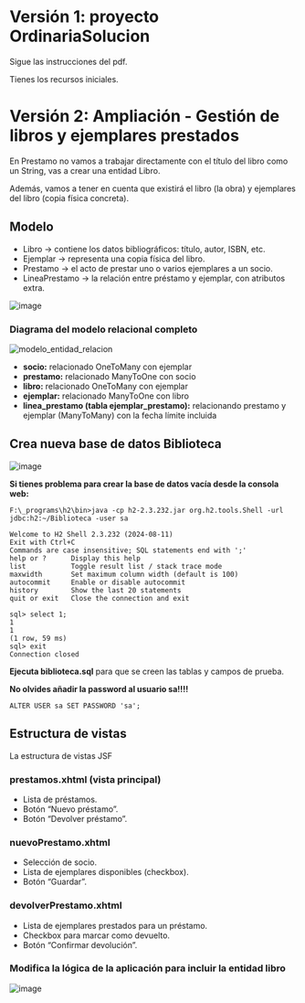 # Versión 1: proyecto OrdinariaSolucion
Sigue las instrucciones del pdf.

Tienes los recursos iniciales.

# Versión 2: Ampliación - Gestión de libros y ejemplares prestados

En Prestamo no vamos a trabajar directamente con el título del libro como un String, vas a crear una entidad Libro.

Además, vamos a tener en cuenta que existirá el libro (la obra) y ejemplares del libro (copia física concreta).

## Modelo

- Libro → contiene los datos bibliográficos: título, autor, ISBN, etc.
- Ejemplar → representa una copia física del libro.
- Prestamo → el acto de prestar uno o varios ejemplares a un socio.
- LineaPrestamo → la relación entre préstamo y ejemplar, con atributos extra.

![image](https://github.com/user-attachments/assets/42ce6d23-0a53-4799-85d0-bb6b48921ee1)

### Diagrama del modelo relacional completo

![modelo_entidad_relacion](https://github.com/user-attachments/assets/1ecab6d4-b8e9-4cc4-99e3-c848ff9cc715)

- **socio:** relacionado OneToMany con ejemplar
- **prestamo:** relacionado ManyToOne con socio
- **libro:** relacionado OneToMany con ejemplar
- **ejemplar:** relacionado ManyToOne con libro
- **linea_prestamo (tabla ejemplar_prestamo):** relacionando prestamo y ejemplar (ManyToMany) con la fecha límite incluida


## Crea nueva base de datos Biblioteca

![image](https://github.com/user-attachments/assets/9a03bc77-0000-4624-bf49-7aee0f55f75d)

**Si tienes problema para crear la base de datos vacía desde la consola web:**
```
F:\_programs\h2\bin>java -cp h2-2.3.232.jar org.h2.tools.Shell -url jdbc:h2:~/Biblioteca -user sa

Welcome to H2 Shell 2.3.232 (2024-08-11)
Exit with Ctrl+C
Commands are case insensitive; SQL statements end with ';'
help or ?      Display this help
list           Toggle result list / stack trace mode
maxwidth       Set maximum column width (default is 100)
autocommit     Enable or disable autocommit
history        Show the last 20 statements
quit or exit   Close the connection and exit

sql> select 1;
1
1
(1 row, 59 ms)
sql> exit
Connection closed
```

**Ejecuta biblioteca.sql** para que se creen las tablas y campos de prueba.

**No olvides añadir la password al usuario sa!!!!**
```
ALTER USER sa SET PASSWORD 'sa';
```

## Estructura de vistas

La estructura de vistas JSF


### prestamos.xhtml (vista principal)
- Lista de préstamos.
- Botón “Nuevo préstamo”.
- Botón “Devolver préstamo”.

### nuevoPrestamo.xhtml
- Selección de socio.
- Lista de ejemplares disponibles (checkbox).
- Botón “Guardar”.

### devolverPrestamo.xhtml
- Lista de ejemplares prestados para un préstamo.
- Checkbox para marcar como devuelto.
- Botón “Confirmar devolución”.

### Modifica la lógica de la aplicación para incluir la entidad libro

![image](https://github.com/user-attachments/assets/f765ef3b-f634-4a10-ac9c-48765fe8b738)

